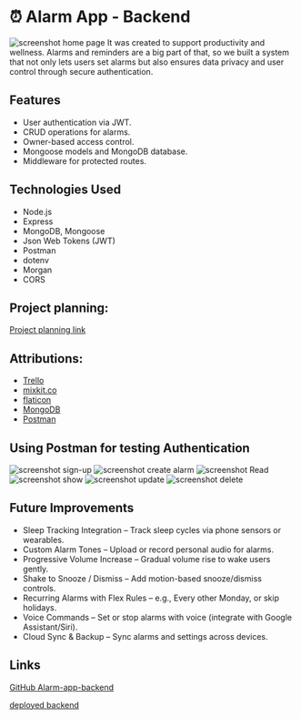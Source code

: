 # ⏰ Alarm App - Backend
![screenshot home page](public/screenshot.png)
It was created to support productivity and wellness. Alarms and reminders are a big part of that, so we built a system that not only lets users set alarms but also ensures data privacy and user control through secure authentication.

## Features
* User authentication via JWT.
* CRUD operations for alarms.
* Owner-based access control.
* Mongoose models and MongoDB database.
* Middleware for protected routes.

## Technologies Used

* Node.js
* Express
* MongoDB, Mongoose
* Json Web Tokens (JWT)
* Postman
* dotenv
* Morgan
* CORS

## Project planning:
[Project planning link](https://trello.com/b/A0aIpfsD/alarm-application)

## Attributions:
* [Trello](https://trello.com)
* [mixkit.co](https://mixkit.co/free-sound-effects/alarm/)
* [flaticon](https://www.flaticon.com/free-icons/clock)
* [MongoDB](https://www.mongodb.com/)
* [Postman](https://web.postman.com/)

## Using Postman for testing Authentication
![screenshot sign-up](public/sign-up.png)
![screenshot create alarm](public/create.png)
![screenshot Read](public/read.png)
![screenshot show](public/show.png)
![screenshot update](public/update.png)
![screenshot delete](public/delete.png)

## Future Improvements

 * Sleep Tracking Integration – Track sleep cycles via phone sensors or wearables.
 * Custom Alarm Tones – Upload or record personal audio for alarms.
 * Progressive Volume Increase – Gradual volume rise to wake users gently.
 * Shake to Snooze / Dismiss – Add motion-based snooze/dismiss controls.
 * Recurring Alarms with Flex Rules – e.g., Every other Monday, or skip holidays.
 * Voice Commands – Set or stop alarms with voice (integrate with Google Assistant/Siri).
 * Cloud Sync & Backup – Sync alarms and settings across devices.

 ## Links

 [GitHub Alarm-app-backend](https://github.com/abl00mfield/alarm-app-back-end)
 
 [deployed backend](https://alarmmate-e356a4b14b23.herokuapp.com/)